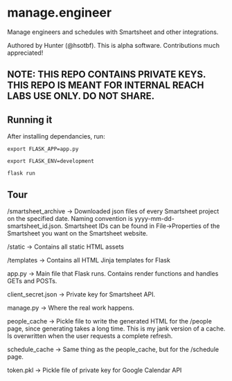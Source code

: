 # manage.engineer
Manage engineers and schedules with Smartsheet and other integrations.

Authored by Hunter (@hsotbf). This is alpha software. Contributions much appreciated!

## NOTE: THIS REPO CONTAINS PRIVATE KEYS. THIS REPO IS MEANT FOR INTERNAL REACH LABS USE ONLY. DO NOT SHARE.

## Running it
After installing dependancies, run:

```export FLASK_APP=app.py```

```export FLASK_ENV=development```

```flask run```

## Tour
/smartsheet_archive -> Downloaded json files of every Smartsheet project on the specified date. Naming convention is yyyy-mm-dd-smartsheet_id.json. Smartsheet IDs can be found in File->Properties of the Smartsheet you want on the Smartsheet website.

/static -> Contains all static HTML assets 

/templates -> Contains all HTML Jinja templates for Flask

app.py -> Main file that Flask runs. Contains render functions and handles GETs and POSTs.

client_secret.json -> Private key for Smartsheet API. 

manage.py -> Where the real work happens.

people_cache -> Pickle file to write the generated HTML for the /people page, since generating takes a long time. This is my jank version of a cache. Is overwritten when the user requests a complete refresh.

schedule_cache -> Same thing as the people_cache, but for the /schedule page.

token.pkl -> Pickle file of private key for Google Calendar API
